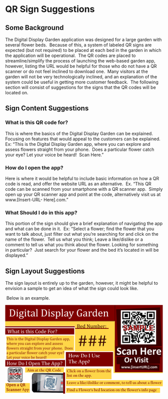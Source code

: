 # QR Sign Suggestions

## Some Background

The Digital Display Garden application was designed for a large garden with several
flower beds.  Because of this, a system of labeled QR signs are expected (but not required) to
be placed at each bed in the garden in which the application will be operational.  The QR codes
are placed to streamline/simplify the process of launching the web-based garden app, however,
listing the URL would be helpful for those who do not have a QR scanner or do not feel inclined
to download one.  Many visitors at the garden will not be very technologically inclined, and an
explanation of the system could be useful in getting more customer feedback.  The following
section will consist of suggestions for the signs that the QR codes will be located on.

## Sign Content Suggestions

### What is this QR code for?

This is where the basics of the Digital Display Garden can be explained.  Focusing on features that would appeal to the customers can be explained. Ex: “This is
the Digital Display Garden app, where you can explore and assess flowers straight from
your phone.  Does a particular flower catch your eye? Let your voice be heard!  Scan
Here.”

### How do I open the app?

Here is where it would be helpful to include basic information on how a QR code
is read, and offer the website URL as an alternative.  Ex. “This QR code can be scanned
from your smartphone with a QR scanner app.  Simply open up your QR scanner app
and point at the code, alternatively visit us at www.[Insert-URL- Here].com.”

### What Should I do in this app?

This portion of the sign should give a brief explanation of navigating the app and
what can be done in it.  Ex: “Select a flower; find the flower that you want to talk about,
just filter out what you’re searching for and click on the name of the flower.  Tell us what
you think; Leave a like/dislike or a comment to tell us what you think about the flower.
 Looking for something in particular?  Just search for your flower and the bed it’s located
in will be displayed.”

## Sign Layout Suggestions

The sign layout is entirely up to the garden, however, it might be helpful to envision a
sample to get an idea of what the sign could look like.

 Below is an example.

![qr-sign-example-2](Graphics/qr-sign-example-2.png)
